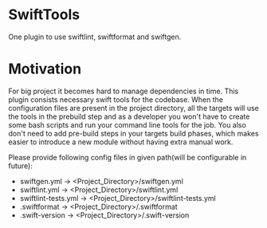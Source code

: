 # SwiftTools

One plugin to use swiftlint, swiftformat and swiftgen.

# Motivation

For big project it becomes hard to manage dependencies in time. This plugin consists necessary swift tools for the codebase. When the configuration files are present in the project directory, all the targets will use the tools in the prebuild step and as a developer you won't have to create some bash scripts and run your command line tools for the job. You also don't need to add pre-build steps in your targets build phases, which makes easier to introduce a new module without having extra manual work.

Please provide following config files in given path(will be configurable in future):

- swiftgen.yml -> <Project_Directory>/swiftgen.yml
- swiftlint.yml -> <Project_Directory>/swiftlint.yml
- swiftlint-tests.yml -> <Project_Directory>/swiftlint-tests.yml
- .swiftformat -> <Project_Directory>/.swiftformat
- .swift-version -> <Project_Directory>/.swift-version
